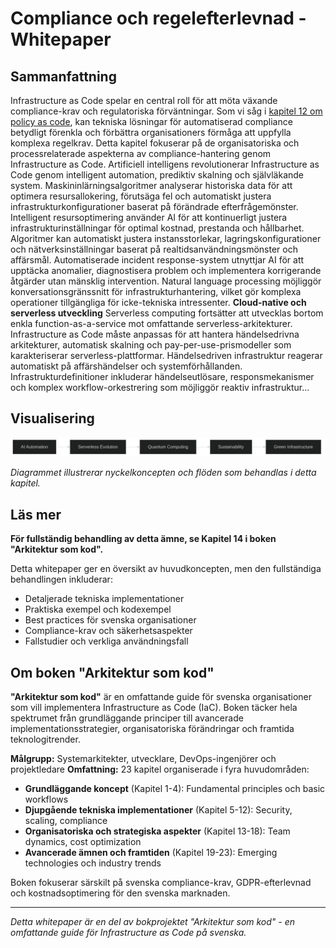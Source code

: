# Compliance och regelefterlevnad - Whitepaper

## Sammanfattning

Infrastructure as Code spelar en central roll för att möta växande compliance-krav och regulatoriska förväntningar. Som vi såg i [kapitel 12 om policy as code](12_kapitel11.md), kan tekniska lösningar för automatiserad compliance betydligt förenkla och förbättra organisationers förmåga att uppfylla komplexa regelkrav. Detta kapitel fokuserar på de organisatoriska och processrelaterade aspekterna av compliance-hantering genom Infrastructure as Code. Artificiell intelligens revolutionerar Infrastructure as Code genom intelligent automation, prediktiv skalning och självläkande system. Maskininlärningsalgoritmer analyserar historiska data för att optimera resursallokering, förutsäga fel och automatiskt justera infrastrukturkonfigurationer baserat på förändrade efterfrågemönster. Intelligent resursoptimering använder AI för att kontinuerligt justera infrastrukturinställningar för optimal kostnad, prestanda och hållbarhet. Algoritmer kan automatiskt justera instansstorlekar, lagringskonfigurationer och nätverksinställningar baserat på realtidsanvändningsmönster och affärsmål. Automatiserade incident response-system utnyttjar AI för att upptäcka anomalier, diagnostisera problem och implementera korrigerande åtgärder utan mänsklig intervention. Natural language processing möjliggör konversationsgränssnitt för infrastrukturhantering, vilket gör komplexa operationer tillgängliga för icke-tekniska intressenter. **Cloud-native och serverless utveckling** Serverless computing fortsätter att utvecklas bortom enkla function-as-a-service mot omfattande serverless-arkitekturer. Infrastructure as Code måste anpassas för att hantera händelsedrivna arkitekturer, automatisk skalning och pay-per-use-prismodeller som karakteriserar serverless-plattformar. Händelsedriven infrastruktur reagerar automatiskt på affärshändelser och systemförhållanden. Infrastrukturdefinitioner inkluderar händelseutlösare, responsmekanismer och komplex workflow-orkestrering som möjliggör reaktiv infrastruktur...

## Visualisering

![Compliance och regelefterlevnad diagram](../docs/images/diagram_14_kapitel13.png)

*Diagrammet illustrerar nyckelkoncepten och flöden som behandlas i detta kapitel.*

## Läs mer

**För fullständig behandling av detta ämne, se Kapitel 14 i boken "Arkitektur som kod".**

Detta whitepaper ger en översikt av huvudkoncepten, men den fullständiga behandlingen inkluderar:
- Detaljerade tekniska implementationer
- Praktiska exempel och kodexempel
- Best practices för svenska organisationer
- Compliance-krav och säkerhetsaspekter
- Fallstudier och verkliga användningsfall

## Om boken "Arkitektur som kod"

**"Arkitektur som kod"** är en omfattande guide för svenska organisationer som vill implementera Infrastructure as Code (IaC). Boken täcker hela spektrumet från grundläggande principer till avancerade implementationsstrategier, organisatoriska förändringar och framtida teknologitrender.

**Målgrupp:** Systemarkitekter, utvecklare, DevOps-ingenjörer och projektledare
**Omfattning:** 23 kapitel organiserade i fyra huvudområden:
- **Grundläggande koncept** (Kapitel 1-4): Fundamental principles och basic workflows
- **Djupgående tekniska implementationer** (Kapitel 5-12): Security, scaling, compliance
- **Organisatoriska och strategiska aspekter** (Kapitel 13-18): Team dynamics, cost optimization
- **Avancerade ämnen och framtiden** (Kapitel 19-23): Emerging technologies och industry trends

Boken fokuserar särskilt på svenska compliance-krav, GDPR-efterlevnad och kostnadsoptimering för den svenska marknaden.

---

*Detta whitepaper är en del av bokprojektet "Arkitektur som kod" - en omfattande guide för Infrastructure as Code på svenska.*
